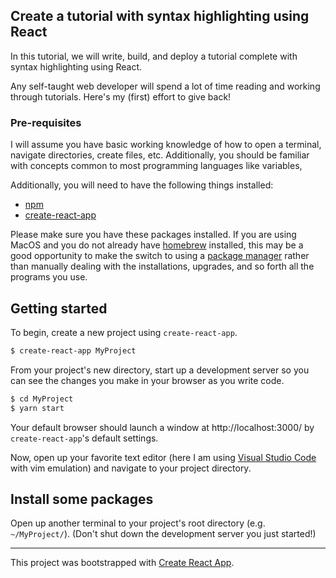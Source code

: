 ## Create a tutorial with syntax highlighting using React

In this tutorial, we will write, build, and deploy a tutorial complete with
syntax highlighting using React. 

Any self-taught web developer will spend a lot of time reading and working
through tutorials. Here's my (first) effort to give back!

### Pre-requisites

I will assume you have basic working knowledge of how to open a terminal,
navigate directories, create files, etc. Additionally, you should be familiar
with concepts common to most programming languages like variables,

Additionally, you will need to have the following things installed:

- [npm](https://www.npmjs.com/)
- [create-react-app](https://github.com/facebook/create-react-app)

Please make sure you have these packages installed. If you are using MacOS and
you do not already have [homebrew](https://brew.sh/) installed, this may be a
good opportunity to make the switch to using a [package
manager](https://en.wikipedia.org/wiki/Package_manager) rather than manually
dealing with the installations, upgrades, and so forth all the programs you use.

## Getting started

To begin, create a new project using `create-react-app`.

```bash
$ create-react-app MyProject
```

From your project's new directory, start up a development server so you can see
the changes you make in your browser as you write code.

```bash
$ cd MyProject 
$ yarn start
```

Your default browser should launch a window at http://localhost:3000/ by
`create-react-app`'s default settings.

Now, open up your favorite text editor (here I am using [Visual Studio
Code](https://code.visualstudio.com/) with
vim emulation) and navigate to your project directory.

## Install some packages

Open up another terminal to your project's root directory (e.g. `~/MyProject/`).
(Don't shut down the development server you just started!)


<hr>

This project was bootstrapped with [Create React App](https://github.com/facebook/create-react-app).
